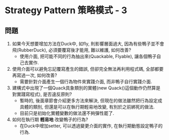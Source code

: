 # Strategy Pattern 策略模式 - 3

## 問題

1. 如果今天想要增加方法在Duck中, 如fly, 則影響層面過大, 因為有些鴨子並不會飛(RubberDuck), 必須要覆寫後才能用, 難以維護, 如何改善?
	* 使用介面, 把可能不同的行為抽出來(Quackable, Flyable), 讓各個鴨子自己去實作.
1. 使用介面可以避免忘記覆寫產生的錯誤, 但卻完全無法再利用程式碼, 全部都要再寫過一次, 如何改善?
	* 需要針對介面產生一個行為物件來實踐介面, 而非鴨子自行實踐介面.
1. 建構式中出現了一個Quack具象類別的實體(new Quack()這個動作仍然算是對實踐寫程式), 是否違反原則?
	* 暫時的, 後面章節會介紹更多方法來解決, 但現在的做法雖然把行為設定成具體的類別, 但還是可以在執行期輕易地改變, 有別於之前綁死的做法.
	* 目前只是初始化實體變數的做法還不夠彈性罷了.
1. 如何在執行期 __輕易地__ 改變鴨子的行為?
	* 在Duck中增加setter, 可以透過變更介面的實作, 在執行期動態設定鴨子的行為.